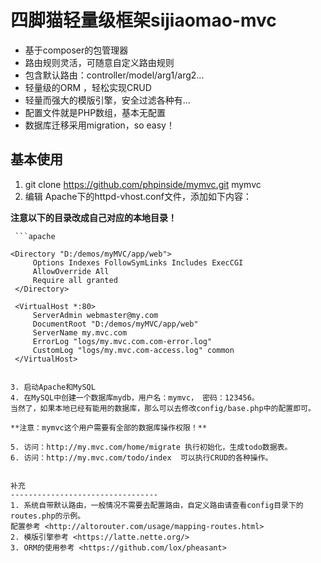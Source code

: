 四脚猫轻量级框架sijiaomao-mvc
=======================================
- 基于composer的包管理器
- 路由规则灵活，可随意自定义路由规则
- 包含默认路由：controller/model/arg1/arg2...
- 轻量级的ORM ，轻松实现CRUD
- 轻量而强大的模版引擎，安全过滤各种有...
- 配置文件就是PHP数组，基本无配置
- 数据库迁移采用migration，so easy！
 

基本使用
---------------------------------
 1. git clone https://github.com/phpinside/mymvc.git mymvc
 2. 编辑 Apache下的httpd-vhost.conf文件，添加如下内容：
 
 **注意以下的目录改成自己对应的本地目录！**
 
     ```apache
     
    <Directory "D:/demos/myMVC/app/web">
         Options Indexes FollowSymLinks Includes ExecCGI
         AllowOverride All
         Require all granted
     </Directory>
    
     <VirtualHost *:80>
         ServerAdmin webmaster@my.com
         DocumentRoot "D:/demos/myMVC/app/web"
         ServerName my.mvc.com
         ErrorLog "logs/my.mvc.com.com-error.log"
         CustomLog "logs/my.mvc.com-access.log" common
     </VirtualHost>
 ```
 
3. 启动Apache和MySQL
4. 在MySQL中创建一个数据库mydb，用户名：mymvc， 密码：123456。
当然了，如果本地已经有能用的数据库，那么可以去修改config/base.php中的配置即可。

 **注意：mymvc这个用户需要有全部的数据库操作权限！**
 
5. 访问：http://my.mvc.com/home/migrate 执行初始化，生成todo数据表。
6. 访问：http://my.mvc.com/todo/index  可以执行CRUD的各种操作。

 
补充
---------------------------------
1. 系统自带默认路由，一般情况不需要去配置路由，自定义路由请查看config目录下的routes.php的示例。
 配置参考 <http://altorouter.com/usage/mapping-routes.html>
2. 模版引擎参考 <https://latte.nette.org/>
3. ORM的使用参考 <https://github.com/lox/pheasant>

